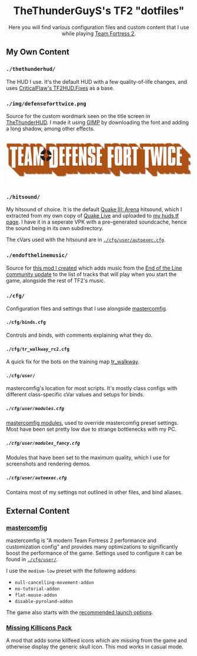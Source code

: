 <h1 align="center">TheThunderGuyS's TF2 "dotfiles"</h1>
<p align="center">Here you will find various configuration files and custom content that I use while playing <a href="https://www.teamfortress.com/">Team Fortress 2</a>.</p>

## My Own Content

### `./thethunderhud/`
The HUD I use. It's the default HUD with a few quality-of-life changes, and uses [CriticalFlaw's TF2HUD.Fixes](git+https://github.com/CriticalFlaw/TF2HUD.Fixes.git) as a base.

### `./img/defenseforttwice.png`
Source for the custom wordmark seen on the title screen in [TheThunderHUD](#thethunderhud). I made it using [GIMP](https://www.gimp.org/) by downloading the font and adding a long shadow, among other effects.

<p align="center"><img src="./img/defenseforttwice.png" alt="Team Defense Fort Twice"></p>

### `./hitsound/`
My hitsound of choice. It is the default [Quake III: Arena](https://en.wikipedia.org/wiki/Quake_III_Arena) hitsound, which I extracted from my own copy of [Quake Live](https://store.steampowered.com/app/282440/Quake_Live/) and uploaded to [my huds.tf page](https://huds.tf/site/s-Quake-Live-hitsound). I have it in a seperate VPK with a pre-generated soundcache, hence the sound being in its own subdirectory.

The cVars used with the hitsound are in [`./cfg/user/autoexec.cfg`](#cfguserautoexeccfg).

### `./endofthelinemusic/`
Source for [this mod I created](https://gamebanana.com/sounds/51743) which adds music from the [End of the Line community update](https://www.teamfortress.com/endoftheline/) to the list of tracks that will play when you start the game, alongside the rest of TF2's music.

### `./cfg/`
Configuration files and settings that I use alongside [mastercomfig](#mastercomfig).
#### `./cfg/binds.cfg`
Controls and binds, with comments explaining what they do.
#### `./cfg/tr_walkway_rc2.cfg`
A quick fix for the bots on the training map [tr_walkway](https://gamebanana.com/maps/107794).
#### `./cfg/user/`
mastercomfig's location for most scripts. It's mostly class configs with different class-specific cVar values and setups for binds.
##### `./cfg/user/modules.cfg`
[mastercomfig modules](https://docs.mastercomfig.com/en/latest/customization/modules/), used to override mastercomfig preset settings. Most have been set pretty low due to strange bottlenecks with my PC.
##### `./cfg/user/modules_fancy.cfg`
Modules that have been set to the maximum quality, which I use for screenshots and rendering demos.
##### `./cfg/user/autoexec.cfg`
Contains most of my settings not outlined in other files, and bind aliases.

## External Content
### [mastercomfig](https://mastercomfig.com)
mastercomfig is "A modern Team Fortress 2 performance and customization config" and provides many optimizations to significantly boost the performance of the game. Settings used to configure it can be found in [`./cfg/user/`](#cfguser).

I use the `medium-low` preset with the following addons:
- `null-cancelling-movement-addon`
- `no-tutorial-addon`
- `flat-mouse-addon`
- `disable-pyroland-addon`

The game also starts with the [recommended launch options](https://docs.mastercomfig.com/en/latest/customization/launch_options/).

### [Missing Killicons Pack](https://steamcommunity.com/sharedfiles/filedetails/?id=2156604959)
A mod that adds some killfeed icons which are missing from the game and otherwise display the generic skull icon. This mod works in casual mode.
